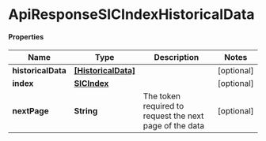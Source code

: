 # ApiResponseSICIndexHistoricalData

#### Properties
Name | Type | Description | Notes
------------ | ------------- | ------------- | -------------
**historicalData** | [**[HistoricalData]**](HistoricalData.md) |  | [optional] 
**index** | [**SICIndex**](SICIndex.md) |  | [optional] 
**nextPage** | **String** | The token required to request the next page of the data | [optional] 



